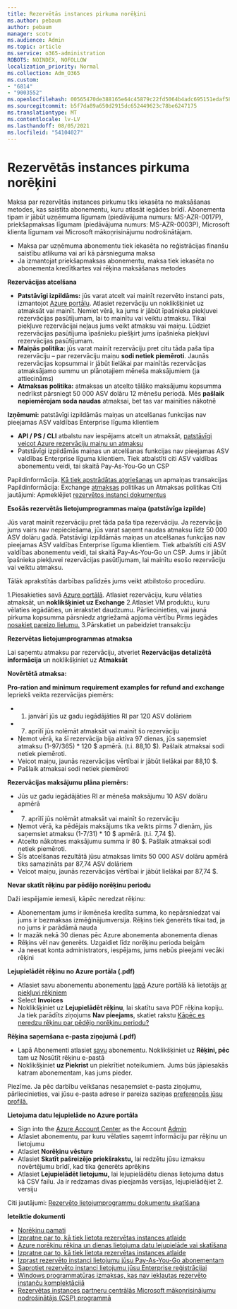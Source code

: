 ```yaml
---
title: Rezervētās instances pirkuma norēķini
ms.author: pebaum
author: pebaum
manager: scotv
ms.audience: Admin
ms.topic: article
ms.service: o365-administration
ROBOTS: NOINDEX, NOFOLLOW
localization_priority: Normal
ms.collection: Adm_O365
ms.custom:
- "6814"
- "9003552"
ms.openlocfilehash: 00565470de388165e64c45879c22fd5064b4adc695151edaf58878f38a481ff2
ms.sourcegitcommit: b5f7da89a650d2915dc652449623c78be6247175
ms.translationtype: MT
ms.contentlocale: lv-LV
ms.lasthandoff: 08/05/2021
ms.locfileid: "54104027"
---
```

# <a name="billing-for-reserved-instance-purchase"></a>Rezervētās instances pirkuma norēķini

Maksa par rezervētās instances pirkumu tiks iekasēta no maksāšanas metodes, kas saistīta abonementu, kuru atlasāt iegādes brīdī. Abonementa tipam ir jābūt uzņēmuma līgumam (piedāvājuma numurs: MS-AZR-0017P), priekšapmaksas līgumam (piedāvājuma numurs: MS-AZR-0003P), Microsoft klienta līgumam vai Microsoft mākoņrisinājumu nodrošinātājam.

- Maksa par uzņēmuma abonementu tiek iekasēta no reģistrācijas finanšu saistību atlikuma vai arī kā pārsnieguma maksa
- Ja izmantojat priekšapmaksas abonementu, maksa tiek iekasēta no abonementa kredītkartes vai rēķina maksāšanas metodes

**Rezervācijas atcelšana**

- **Patstāvīgi izpildāms:** jūs varat atcelt vai mainīt rezervēto instanci pats, izmantojot [Azure portālu](https://portal.azure.com/#blade/Microsoft_Azure_Reservations/ReservationsBrowseBlade). Atlasiet rezervāciju un noklikšķiniet uz atmaksāt vai mainīt. Ņemiet vērā, ka jums ir jābūt īpašnieka piekļuvei rezervācijas pasūtījumam, lai to mainītu vai veiktu atmaksu. Tikai piekļuve rezervācijai neļaus jums veikt atmaksu vai maiņu. Lūdziet rezervācijas pasūtījuma īpašnieku piešķirt jums īpašnieka piekļuvi rezervācijas pasūtījumam.
- **Maiņās politika:** jūs varat mainīt rezervāciju pret citu tāda paša tipa rezervāciju – par rezervāciju maiņu **sodi netiek piemēroti**. Jaunās rezervācijas kopsummai ir jābūt lielākai par mainītās rezervācijas atmaksājamo summu un plānotajiem mēneša maksājumiem (ja attiecināms)
- **Atmaksas politika:** atmaksas un atcelto tālāko maksājumu kopsumma nedrīkst pārsniegt 50 000 ASV dolāru 12 mēnešu periodā. Mēs **pašlaik nepiemērojam soda naudas** atmaksai, bet tas var mainīties nākotnē

**Izņēmumi:** patstāvīgi izpildāmās maiņas un atcelšanas funkcijas nav pieejamas ASV valdības Enterprise līguma klientiem

- **API / PS / CLI** atbalstu nav iespējams atcelt un atmaksāt, [patstāvīgi veicot Azure rezervāciju maiņu un atmaksu](https://docs.microsoft.com/azure/cost-management-billing/reservations/exchange-and-refund-azure-reservations?WT.mc_id=Portal-Microsoft_Azure_Support)
- Patstāvīgi izpildāmās maiņas un atcelšanas funkcijas nav pieejamas ASV valdības Enterprise līguma klientiem. Tiek atbalstīti citi ASV valdības abonementu veidi, tai skaitā Pay-As-You-Go un CSP

Papildinformācija. [Kā tiek apstrādātas atgriešanas](https://docs.microsoft.com/azure/billing/billing-azure-reservations-self-service-exchange-and-refund?WT.mc_id=Portal-Microsoft_Azure_Support#how-return-and-exchange-transactions-are-processed) un apmaiņas transakcijas Papildinformācija: Exchange [atmaksas](https://docs.microsoft.com/azure/billing/billing-azure-reservations-self-service-exchange-and-refund?WT.mc_id=Portal-Microsoft_Azure_Support#exchange-policies) politikas un Atmaksas politikas Citi jautājumi: Apmeklējiet [rezervētos instanci dokumentus](https://docs.microsoft.com/azure/billing/billing-save-compute-costs-reservations?WT.mc_id=Portal-Microsoft_Azure_Support)

**Esošās rezervētās lietojumprogrammas maiņa (patstāvīga izpilde)**

Jūs varat mainīt rezervāciju pret tāda paša tipa rezervāciju. Ja rezervācija jums vairs nav nepieciešama, jūs varat saņemt naudas atmaksu līdz 50 000 ASV dolāru gadā. Patstāvīgi izpildāmās maiņas un atcelšanas funkcijas nav pieejamas ASV valdības Enterprise līguma klientiem. Tiek atbalstīti citi ASV valdības abonementu veidi, tai skaitā Pay-As-You-Go un CSP. Jums ir jābūt īpašnieka piekļuvei rezervācijas pasūtījumam, lai mainītu esošo rezervāciju vai veiktu atmaksu.

Tālāk aprakstītās darbības palīdzēs jums veikt atbilstošo procedūru.

1.Piesakieties savā [Azure portālā](https://portal.azure.com/#blade/Microsoft_Azure_Reservations/ReservationsBrowseBlade). Atlasiet rezervāciju, kuru vēlaties atmaksāt, un **noklikšķiniet uz Exchange** 2.Atlasiet VM produktu, kuru vēlaties iegādāties, un ierakstiet daudzumu. Pārliecinieties, vai jaunā pirkuma kopsumma pārsniedz atgriežamā apjoma vērtību Pirms iegādes [nosakiet pareizo lielumu.](https://docs.microsoft.com/azure/virtual-machines/windows/prepay-reserved-vm-instances?WT.mc_id=Portal-Microsoft_Azure_Support#determine-the-right-vm-size-before-you-buy)
3.Pārskatiet un pabeidziet transakciju

**Rezervētas lietojumprogrammas atmaksa**

Lai saņemtu atmaksu par rezervāciju, atveriet **Rezervācijas detalizētā informācija** un noklikšķiniet uz **Atmaksāt**

**Novērtētā atmaksa:**

**Pro-ration and minimum requirement examples for refund and exchange** Iepriekš veikta rezervācijas piemērs:

- 1. janvārī jūs uz gadu iegādājāties RI par 120 ASV dolāriem 
- 7. aprīlī jūs nolēmāt atmaksāt vai mainīt šo rezervāciju
- Ņemot vērā, ka šī rezervācija bija aktīva 97 dienas, jūs saņemsiet atmaksu (1-97/365) * 120 $ apmērā. (t.i. 88,10 $). Pašlaik atmaksai sodi netiek piemēroti.
- Veicot maiņu, jaunās rezervācijas vērtībai ir jābūt lielākai par 88,10 $.
- Pašlaik atmaksai sodi netiek piemēroti

**Rezervācijas maksājumu plāna piemērs:**

- Jūs uz gadu iegādājāties RI ar mēneša maksājumu 10 ASV dolāru apmērā
- 7. aprīlī jūs nolēmāt atmaksāt vai mainīt šo rezervāciju
- Ņemot vērā, ka pēdējais maksājums tika veikts pirms 7 dienām, jūs saņemsiet atmaksu (1-7/31) * 10 $ apmērā. (t.i. 7,74 $).
- Atcelto nākotnes maksājumu summa ir 80 $. Pašlaik atmaksai sodi netiek piemēroti.
- Šīs atcelšanas rezultātā jūsu atmaksas limits 50 000 ASV dolāru apmērā tiks samazināts par 87,74 ASV dolāriem
- Veicot maiņu, jaunās rezervācijas vērtībai ir jābūt lielākai par 87,74 $.

**Nevar skatīt rēķinu par pēdējo norēķinu periodu**

Daži iespējamie iemesli, kāpēc neredzat rēķinu:

- Abonementam jums ir ikmēneša kredīta summa, ko nepārsniedzat vai jums ir bezmaksas izmēģinājumversija. Rēķins tiek ģenerēts tikai tad, ja no jums ir parādāmā nauda
- Ir mazāk nekā 30 dienas pēc Azure abonementa abonementa dienas
- Rēķins vēl nav ģenerēts. Uzgaidiet līdz norēķinu perioda beigām
- Ja neesat konta administrators, iespējams, jums nebūs pieejami vecāki rēķini

**Lejupielādēt rēķinu no Azure portāla (.pdf)**

- Atlasiet savu abonementu abonementu [lapā](https://portal.azure.com/#blade/Microsoft_Azure_Billing/SubscriptionsBlade) Azure portālā kā lietotājs [ar piekļuvi rēķiniem](https://docs.microsoft.com/azure/billing/billing-manage-access?WT.mc_id=Portal-Microsoft_Azure_Support)
- Select **Invoices**
- Noklikšķiniet uz **Lejupielādēt rēķinu**, lai skatītu sava PDF rēķina kopiju. Ja tiek parādīts ziņojums **Nav pieejams**, skatiet rakstu [Kāpēc es neredzu rēķinu par pēdējo norēķinu periodu?](https://docs.microsoft.com/azure/billing/billing-download-azure-invoice-daily-usage-date?WT.mc_id=Portal-Microsoft_Azure_Support#noinvoice)

**Rēķina saņemšana e-pasta ziņojumā (.pdf)**

- Lapā Abonementi atlasiet [savu](https://portal.azure.com/#blade/Microsoft_Azure_Billing/SubscriptionsBlade) abonementu. Noklikšķiniet uz **Rēķini, pēc** tam uz Nosūtīt rēķinu e-pastā
- Noklikšķiniet **uz Piekrist** un piekrītiet noteikumiem. Jums būs jāpiesakās katram abonementam, kas jums pieder.

Piezīme. Ja pēc darbību veikšanas nesaņemsiet e-pasta ziņojumu, pārliecinieties, vai jūsu e-pasta adrese ir pareiza saziņas [preferencēs jūsu profilā.](https://account.windowsazure.com/profile)

**Lietojuma datu lejupielāde no Azure portāla**

- Sign into the [Azure Account Center](https://account.windowsazure.com/Subscriptions) as the Account [Admin](https://docs.microsoft.com/azure/billing/billing-subscription-transfer?WT.mc_id=Portal-Microsoft_Azure_Support#whoisaa)
- Atlasiet abonementu, par kuru vēlaties saņemt informāciju par rēķinu un lietojumu
- Atlasiet **Norēķinu vēsture**
- Atlasiet **Skatīt pašreizējo priekšrakstu,** lai redzētu jūsu izmaksu novērtējumu brīdī, kad tika ģenerēts aprēķins
- Atlasiet **Lejupielādēt lietojumu,** lai lejupielādētu dienas lietojuma datus kā CSV failu. Ja ir redzamas divas pieejamās versijas, lejupielādējiet 2. versiju

Citi jautājumi: [Rezervēto lietojumprogrammu dokumentu skatīšana](https://docs.microsoft.com/azure/billing/billing-save-compute-costs-reservations?WT.mc_id=Portal-Microsoft_Azure_Support)

**Ieteiktie dokumenti**

- [Norēķinu pamati](https://docs.microsoft.com/partner-center/billing-basics/?WT.mc_id=Portal-Microsoft_Azure_Support)
- [Izpratne par to, kā tiek lietota rezervētas instances atlaide](https://docs.microsoft.com/azure/billing/billing-understand-vm-reservation-charges/?WT.mc_id=Portal-Microsoft_Azure_Support)
- [Azure norēķinu rēķina un dienas lietojuma datu lejupielāde vai skatīšana](https://docs.microsoft.com/azure/billing/billing-download-azure-invoice-daily-usage-date?WT.mc_id=Portal-Microsoft_Azure_Support)
- [Izpratne par to, kā tiek lietota rezervētas instances atlaide](https://docs.microsoft.com/azure/billing/billing-understand-vm-reservation-charges/?WT.mc_id=Portal-Microsoft_Azure_Support)
- [Izprast rezervēto instanci lietojumu jūsu Pay-As-You-Go abonementam](https://docs.microsoft.com/azure/billing/billing-understand-reserved-instance-usage/?WT.mc_id=Portal-Microsoft_Azure_Support)
- [Saprotiet rezervēto instanci lietojumu jūsu Enterprise reģistrācijai](https://docs.microsoft.com/azure/billing/billing-understand-reserved-instance-usage-ea/?WT.mc_id=Portal-Microsoft_Azure_Support)
- [Windows programmatūras izmaksas, kas nav iekļautas rezervēto instanču komplektācijā](https://docs.microsoft.com/azure/billing/billing-reserved-instance-windows-software-costs/?WT.mc_id=Portal-Microsoft_Azure_Support)
- [Rezervētas instances partneru centrālās Microsoft mākoņrisinājumu nodrošinātājs (CSP) programmā](https://docs.microsoft.com/partner-center/azure-reservations/?WT.mc_id=Portal-Microsoft_Azure_Support)